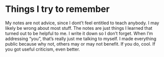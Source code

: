 # Things I try to remember

My notes are not advice, since I dont’t feel entitled to teach anybody. I may
likely be wrong about most stuff. The notes are just things I learned that
turned out to be helpful to me. I write it down so I don’t forget. When I’m
addressing “you”, that’s really just me talking to myself. I made everything
public because why not, others may or may not benefit. If you do, cool.
If you got useful criticism, even better.
